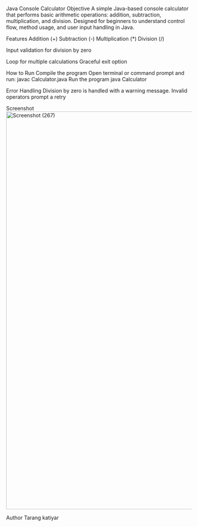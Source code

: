 Java Console Calculator
Objective
A simple Java-based console calculator that performs basic arithmetic operations: addition, subtraction, multiplication, and division. Designed for beginners to understand control flow, method usage, and user input handling in Java.

Features
Addition (+)
Subtraction (-)
Multiplication (*)
Division (/)

Input validation for division by zero

Loop for multiple calculations
Graceful exit option

How to Run
Compile the program Open terminal or command prompt and run:
javac Calculator.java
Run the program
java Calculator

Error Handling
Division by zero is handled with a warning message.
Invalid operators prompt a retry

Screenshot
<img width="1920" height="1080" alt="Screenshot (267)" src="https://github.com/user-attachments/assets/f66c5e00-28e4-4979-b946-2f6ef8f756d8" />


Author
Tarang katiyar
